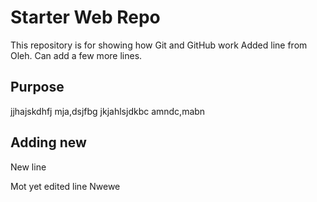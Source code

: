 # Starter Web Repo

This repository is for showing how Git and GitHub work
Added line from Oleh.
Can add a few more lines.

## Purpose

jjhajskdhfj
mja,dsjfbg
jkjahlsjdkbc
amndc,mabn

## Adding new
New line

Mot yet edited line
Nwewe
